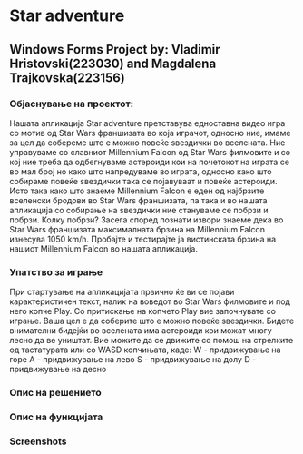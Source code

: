 # Star adventure
## Windows Forms Project by: Vladimir Hristovski(223030) and Magdalena Trajkovska(223156)

### Објаснување на проектот:
Нашата апликација Star adventure претставува едноставна видео игра со мотив од Star Wars франшизата во која играчот, односно ние, имаме за цел да собереме што е можно повеќе ѕвездички во вселената. 
Ние управуваме со славниот Millennium Falcon од Star Wars филмовите и со кој ние треба да одбегнуваме астероиди кои на почетокот на играта се во мал број но како што напредуваме во играта, односно како што собираме повеќе ѕвездички така се појавуваат и повеќе астероиди.
Исто така како што знаеме Millennium Falcon е еден од најбрзите вселенски бродови во Star Wars франшизата, па така и во нашата апликација со собирање на ѕвездички ние стануваме се побрзи и побрзи. Колку побрзи? Засега според познати извори знаеме дека во Star Wars франшизата максималната брзина на Millennium Falcon изнесува 1050 km/h. Пробајте и тестирајте ја вистинската брзина на нашиот Millennium Falcon во нашата апликација.

### Упатство за играње
При стартување на апликацијата првично ќе ви се појави карактеристичен текст, налик на воведот во Star Wars филмовите и под него копче Play.
Со притискање на копчето Play вие започнувате со играње.
Ваша цел е да соберите што е можно повеќе ѕвездички.
Бидете внимателни бидејќи во вселената има астероиди кои можат многу лесно да ве уништат.
Вие можите да се движите со помош на стрелките од тастатурата или со WASD копчињата, каде:
W - придвижување на горе
A - придвижување на лево
S - придвижување на долу
D - придвижување на десно

### Опис на решението


### Опис на функцијата


### Screenshots
